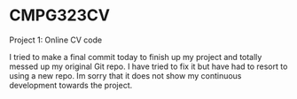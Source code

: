 # CMPG323CV
Project 1: Online CV code

I tried to make a final commit today to finish up my project and totally messed up my original Git repo.
 I have tried to fix it but have had to resort to using a new repo. Im sorry that it does not show my continuous development towards the project.